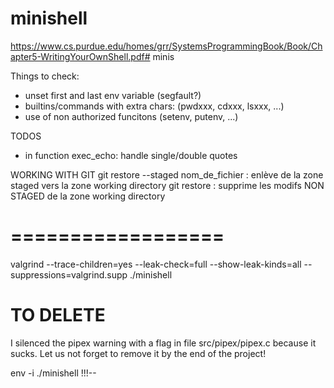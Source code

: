 # minishell

https://www.cs.purdue.edu/homes/grr/SystemsProgrammingBook/Book/Chapter5-WritingYourOwnShell.pdf# minis


Things to check:
- unset first and last env variable (segfault?)
- builtins/commands with extra chars: (pwdxxx, cdxxx, lsxxx, ...)
- use of non authorized funcitons (setenv, putenv, ...)

TODOS
- in function exec_echo: handle single/double quotes


WORKING WITH GIT
git restore --staged nom_de_fichier : 	enlève de la zone staged vers la zone working directory
git restore : 				supprime les modifs NON STAGED de la zone working directory

# ==================
valgrind --trace-children=yes --leak-check=full --show-leak-kinds=all --suppressions=valgrind.supp ./minishell

# TO DELETE
I silenced the pipex warning with a flag in file src/pipex/pipex.c
because it sucks. Let us not forget to remove it by the end of the project!


env -i ./minishell !!!--
